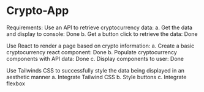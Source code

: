 # Crypto-App

Requirements:
Use an API to retrieve cryptocurrency data:
a. Get the data and display to console: Done
b. Get a button click to retrieve the data: Done

Use React to render a page based on crypto information:
a. Create a basic cryptocurrency react component: Done
b. Populate cryptocurrency components with API data: Done
c. Display components to user: Done

Use Tailwinds CSS to successfully style the data being displayed in an aesthetic manner
a. Integrate Tailwind CSS
b. Style buttons
c. Integrate flexbox
